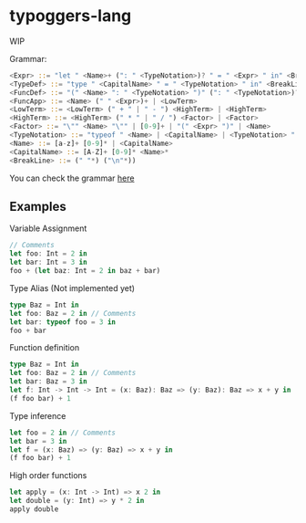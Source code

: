 # typoggers-lang

WIP

Grammar:

```rust
<Expr> ::= "let " <Name>+ (": " <TypeNotation>)? " = " <Expr> " in" <BreakLine> <Expr> | <TypeDef>
<TypeDef> ::= "type " <CapitalName> " = " <TypeNotation> " in" <BreakLine> <Expr> | <FuncDef>
<FuncDef> ::= "(" <Name> ": " <TypeNotation> ")" (": " <TypeNotation>)? " => " <Expr> | <FuncApp>
<FuncApp> ::= <Name> (" " <Expr>)+ | <LowTerm>
<LowTerm> ::= <LowTerm> (" + " | " - ") <HighTerm> | <HighTerm>
<HighTerm> ::= <HighTerm> (" * " | " / ") <Factor> | <Factor>
<Factor> ::= "\"" <Name> "\"" | [0-9]+ | "(" <Expr> ")" | <Name>
<TypeNotation> ::= "typeof " <Name> | <CapitalName> | <TypeNotation> " -> " <CapitalName>
<Name> ::= [a-z]+ [0-9]* | <CapitalName>
<CapitalName> ::= [A-Z]+ [0-9]* <Name>*
<BreakLine> ::= (" "*) ("\n"*))
```

You can check the grammar [here](https://bnfplayground.pauliankline.com/)

## Examples

Variable Assignment

```rust
// Comments
let foo: Int = 2 in
let bar: Int = 3 in
foo + (let baz: Int = 2 in baz + bar)
```

Type Alias (Not implemented yet)

```rust
type Baz = Int in
let foo: Baz = 2 in // Comments
let bar: typeof foo = 3 in
foo + bar
```

Function definition

```rust
type Baz = Int in
let foo: Baz = 2 in // Comments
let bar: Baz = 3 in
let f: Int -> Int -> Int = (x: Baz): Baz => (y: Baz): Baz => x + y in
(f foo bar) + 1
```

Type inference

```rust
let foo = 2 in // Comments
let bar = 3 in
let f = (x: Baz) => (y: Baz) => x + y in
(f foo bar) + 1
```

High order functions

```rust
let apply = (x: Int -> Int) => x 2 in
let double = (y: Int) => y * 2 in
apply double
```
